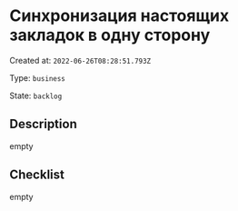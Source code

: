 # Синхронизация настоящих закладок в одну сторону

Created at: `2022-06-26T08:28:51.793Z`

Type: `business`

State: `backlog`

## Description
empty

## Checklist
empty
